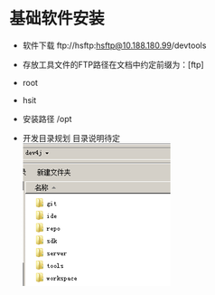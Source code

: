 # 基础软件安装

* 软件下载 ftp://hsftp:hsftp@10.188.180.99/devtools

* 存放工具文件的FTP路径在文档中约定前缀为：\[ftp\]

* root

* hsit

* 安装路径 /opt

* 开发目录规划 目录说明待定  
  ![](/cn/install/images/dev4j_dir.png)



